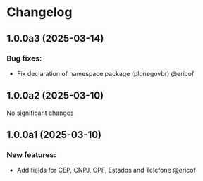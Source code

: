 # Changelog

<!-- towncrier release notes start -->

## 1.0.0a3 (2025-03-14)


### Bug fixes:

- Fix declaration of namespace package (plonegovbr) @ericof 

## 1.0.0a2 (2025-03-10)

No significant changes

## 1.0.0a1 (2025-03-10)

### New features:

- Add fields for CEP, CNPJ, CPF, Estados and Telefone @ericof
